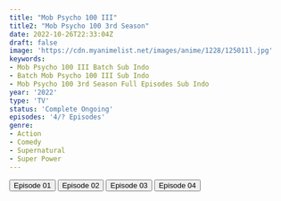 ```yaml
---
title: "Mob Psycho 100 III"
title2: "Mob Psycho 100 3rd Season"
date: 2022-10-26T22:33:04Z
draft: false
image: 'https://cdn.myanimelist.net/images/anime/1228/125011l.jpg'
keywords:
- Mob Psycho 100 III Batch Sub Indo
- Batch Mob Psycho 100 III Sub Indo
- Mob Psycho 100 3rd Season Full Episodes Sub Indo
year: '2022'
type: 'TV'
status: 'Complete Ongoing'
episodes: '4/? Episodes'
genre:
- Action
- Comedy
- Supernatural
- Super Power
---
```


<div class="d-g gg-5 gtc-r ai-c">
<button onclick="window.open('?arc=LMNZ4yIe5f_20221006/1/MP4/Kuramanime-MOBPSY_S3-01-480p-Oploverz','_blank')">Episode 01</button>
<button onclick="window.open('?arc=DAdCBWktFL_20221013/2/MP4/Kuramanime-MOBPSY_S3-02-480p-Oploverz','_blank')">Episode 02</button>
<button onclick="window.open('?arc=vKPmTjt9A7_20221020/3/MP4/Kuramanime-MOBPSY_S3-03-480p-Oploverz','_blank')">Episode 03</button>
<button onclick="window.open('?arc=hBsPnUXidg_20221027/4/MP4/Kuramanime-MOBPSY_S3-04-480p-Oploverz','_blank')">Episode 04</button>
</div>
